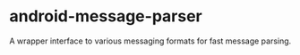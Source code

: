 # android-message-parser
A wrapper interface to various messaging formats for fast message parsing.
